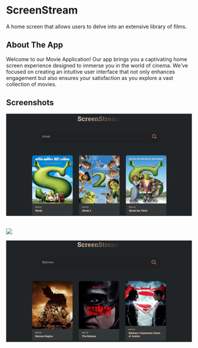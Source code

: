 # ScreenStream
A home screen that allows users to delve into an extensive library of films.

## About The App
Welcome to our Movie Application! Our app brings you a captivating home screen experience designed to immerse you in the world of cinema. We've focused on creating an intuitive user interface that not only enhances engagement but also ensures your satisfaction as you explore a vast collection of movies.

## Screenshots
![](https://github.com/ijustin125i/ScreenStream/blob/main/images/Shrek1.png?raw=true) &nbsp;&nbsp;&nbsp;&nbsp;

![](https://github.com/ijustin125i/ScreenStream/blob/main/images/Shrek2.png) &nbsp;&nbsp;&nbsp;&nbsp;

![](https://github.com/ijustin125i/ScreenStream/blob/main/images/Batman1.png)


